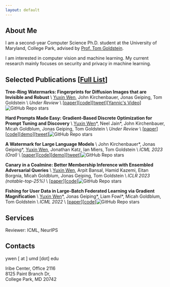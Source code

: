 ```yaml
---
layout: default
---
```


## About Me
I am a second-year Computer Science Ph.D. student at the University of Maryland, College Park, advised by [Prof. Tom Goldstein](https://www.cs.umd.edu/~tomg/). 

I am interested in computer vision and machine learning. My current research mainly focuses on security and privacy in machine learning.

## Selected Publications \[[Full List](https://scholar.google.com/citations?user=oUYfjg0AAAAJ&hl=en)\]

__Tree-Ring Watermarks: Fingerprints for Diffusion Images that are Invisible and Robust__ \\
<u>Yuxin Wen</u>, John Kirchenbauer, Jonas Geiping, Tom Goldstein \\
_Under Review_ \\
\[[paper](https://arxiv.org/abs/2305.20030)\]\[[code](https://github.com/YuxinWenRick/tree-ring-watermark)\]\[[tweet](https://twitter.com/jonasgeiping/status/1664379589034950659)\]\[[Yannic's Video](https://www.youtube.com/watch?v=WncUlZYpdq4)\]![GitHub Repo stars](https://img.shields.io/github/stars/YuxinWenRick/tree-ring-watermark?style=social)

<!-- <img align="left" src="assets/img/teaser/pez.png" width="80"/> -->

__Hard Prompts Made Easy: Gradient-Based Discrete Optimization for Prompt Tuning and Discovery__ \\
<u>Yuxin Wen</u>\*, Neel Jain\*, John Kirchenbauer, Micah Goldblum, Jonas Geiping, Tom Goldstein \\
_Under Review_ \\
\[[paper](https://arxiv.org/abs/2302.03668)\]\[[code](https://github.com/YuxinWenRick/hard-prompts-made-easy)\]\[[demo](https://huggingface.co/spaces/tomg-group-umd/pez-dispenser)\]\[[tweet](https://twitter.com/tomgoldsteincs/status/1623358917110538240)\]![GitHub Repo stars](https://img.shields.io/github/stars/YuxinWenRick/hard-prompts-made-easy?style=social)

<!-- <img align="left" src="assets/img/teaser/lm_w.png" width="80"/> -->

__A Watermark for Large Language Models__ \\
John Kirchenbauer\*, Jonas Geiping\*, <u>Yuxin Wen</u>, Jonathan Katz, Ian Miers, Tom Goldstein \\
_ICML 2023 (Oral)_ \\
\[[paper](https://arxiv.org/abs/2301.10226)\]\[[code](https://github.com/jwkirchenbauer/lm-watermarking)\]\[[demo](https://huggingface.co/spaces/tomg-group-umd/lm-watermarking)\]\[[tweet](https://twitter.com/tomgoldsteincs/status/1618287665006403585)\]![GitHub Repo stars](https://img.shields.io/github/stars/jwkirchenbauer/lm-watermarking?style=social)

<!-- __Styx: Adaptive Poisoning Attacks against Byzantine-Robust Defenses in Federated Learning__ \\
<u>Yuxin Wen</u>\*, Jonas Geiping\*, Micah Goldblum, Tom Goldstein \\
_ICASSP 2023_ -->

<!-- <img align="left" src="assets/img/teaser/canary.png" width="80"/> -->

__Canary in a Coalmine: Better Membership Inference with Ensembled Adversarial Queries__ \\
<u>Yuxin Wen</u>, Arpit Bansal, Hamid Kazemi, Eitan Borgnia, Micah Goldblum, Jonas Geiping, Tom Goldstein \\
_ICLR 2023 (notable-top-25%)_ \\
\[[paper](https://arxiv.org/abs/2210.10750)\]\[[code](https://github.com/YuxinWenRick/canary-in-a-coalmine)\]![GitHub Repo stars](https://img.shields.io/github/stars/YuxinWenRick/canary-in-a-coalmine?style=social)

<!-- <img align="left" src="assets/img/teaser/decepticon.png" width="80"/> -->

<!-- __Decepticons: Corrupted Transformers Breach Privacy in Federated Learning for Language Models__ \\
Liam Fowl\*, Jonas Geiping\*, Steven Reich, <u>Yuxin Wen</u>, Wojtek Czaja, Micah Goldblum, Tom Goldstein \\
_ICLR 2023_ \\
\[[paper](https://arxiv.org/abs/2201.12675)\]\[[code](https://github.com/JonasGeiping/breaching)\]![GitHub Repo stars](https://img.shields.io/github/stars/JonasGeiping/breaching?style=social) -->

<!-- __Thinking Two Moves Ahead: Anticipating Other Users Improves Backdoor Attacks in Federated Learning__ \\
<u>Yuxin Wen</u>\*, Jonas Geiping*, Liam Fowl, Hossein Souri, Rama Chellappa, Micah Goldblum, Tom Goldstein \\
_AdvML Frontiers Workshop, ICML 2022_ \\
\[[paper](https://arxiv.org/abs/2210.09305)\]\[[code](https://github.com/YuxinWenRick/thinking-two-moves-ahead)\] -->

<!-- <img align="left" src="assets/img/teaser/fishing.png" width="80"/> -->

__Fishing for User Data in Large-Batch Federated Learning via Gradient Magnification__ \\
<u>Yuxin Wen</u>\*, Jonas Geiping\*, Liam Fowl\*, Micah Goldblum, Tom Goldstein \\
_ICML 2022_ \\
\[[paper](https://arxiv.org/abs/2202.00580)\]\[[code](https://github.com/JonasGeiping/breaching)\]![GitHub Repo stars](https://img.shields.io/github/stars/JonasGeiping/breaching?style=social)

## Services
Reviewer: ICML, NeurIPS

## Contacts
ywen [ at ] umd [dot] edu

Iribe Center, Office 2116  
8125 Paint Branch Dr,  
College Park, MD 20742

<!-- ![visitors](https://visitor-badge.glitch.me/badge?page_id=yuxinwenrick-personal-page) -->
<!-- <script type="text/javascript" id="clstr_globe" src="//clustrmaps.com/globe.js?d=RR5TRT2xrP_T80ygquSOWeR81AQQQHY-1g6Bfooe_ks"></script> -->